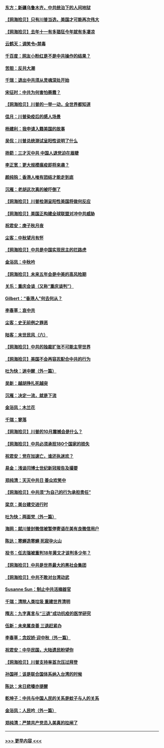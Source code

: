 #### [东方：新疆乌鲁木齐，中共统治下的人间地狱](../pages/nsc993/n12466075.md?t=10101151) 
#### [【网海拾贝】只有川普当选，美国才可能再次伟大](../pages/nsc993/n12466013.md?t=10101151) 
#### [【网海拾贝】去年十一有多猖狂今年就有多凄凉](../pages/nsc993/n12463649.md?t=10101151) 
#### [云鹤天：调笑令▪禁毒](../pages/nsc993/n12462975.md?t=10101151) 
#### [千百度：网友小粉红是不是中共操作的结果？](../pages/nsc993/n12461025.md?t=10101151) 
#### [苦胆：反共大潮](../pages/nsc993/n12459469.md?t=10101151) 
#### [千瑞：退出中共须从灵魂深处开始](../pages/nsc993/n12459437.md?t=10101151) 
#### [宋征时：中共为何害怕蔡霞？](../pages/nsc993/n12459097.md?t=10101151) 
#### [【网海拾贝】川普的一举一动，全世界都知道](../pages/nsc993/n12458825.md?t=10101151) 
#### [佳月：川普染疫后的感人场景](../pages/nsc993/n12456994.md?t=10101151) 
#### [杨建利：我申请入籍美国的故事](../pages/nsc993/n12455635.md?t=10101151) 
#### [吴侃：川普总统测试呈阳性说明了什么](../pages/nsc993/n12451869.md?t=10101151) 
#### [扬箭：三才灭中共 中国人退党迫在眉睫](../pages/nsc993/n12451842.md?t=10101151) 
#### [李正宽：更大规模瘟疫即将来袭？](../pages/nsc993/n12451455.md?t=10101151) 
#### [颜纯钩：香港人唯有团结才能走到底](../pages/nsc993/n12450870.md?t=10101151) 
#### [沉雁：老胡这次真的被吓倒了](../pages/nsc993/n12449796.md?t=10101151) 
#### [【网海拾贝】川普检测呈阳性美国将做何反应](../pages/nsc993/n12449042.md?t=10101151) 
#### [【网海拾贝】美国正构建全球联盟对冲中共威胁](../pages/nsc993/n12446580.md?t=10101151) 
#### [祝君安：庚子秋月夜](../pages/nsc993/n12445870.md?t=10101151) 
#### [尘客：中秋望月有怀](../pages/nsc993/n12444632.md?t=10101151) 
#### [【网海拾贝】中共是中国实现民主的拦路虎](../pages/nsc993/n12443573.md?t=10101151) 
#### [金浴凤：中秋吟](../pages/nsc993/n12441773.md?t=10101151) 
#### [【网海拾贝】未来五年会是中美的高风险期](../pages/nsc993/n12440760.md?t=10101151) 
#### [关乐：重庆会谈（又称“重庆谈判”）](../pages/nsc993/n12437525.md?t=10101151) 
#### [Gilbert：“香港人”何去何从？](../pages/nsc993/n12435894.md?t=10101151) 
#### [李春草：哀中共](../pages/nsc993/n12435874.md?t=10101151) 
#### [尘客：史无前例之罪恶](../pages/nsc993/n12435762.md?t=10101151) 
#### [陆客：末世民风（六）](../pages/nsc993/n12435354.md?t=10101151) 
#### [【网海拾贝】中共的独裁扩张不可能主宰世界](../pages/nsc993/n12435151.md?t=10101151) 
#### [【网海拾贝】美国不会再容忍配合中共的行为](../pages/nsc993/n12433808.md?t=10101151) 
#### [吐为快：迷中醒（外一篇）](../pages/nsc993/n12433585.md?t=10101151) 
#### [吴新：越胡挣扎死越突](../pages/nsc993/n12433562.md?t=10101151) 
#### [沉雁：决定一流，就是下流](../pages/nsc993/n12432128.md?t=10101151) 
#### [金浴凤：木兰花](../pages/nsc993/n12432124.md?t=10101151) 
#### [千瑞：寥落](../pages/nsc993/n12432071.md?t=10101151) 
#### [【网海拾贝】川普的10月震撼会是什么？](../pages/nsc993/n12431624.md?t=10101151) 
#### [【网海拾贝】中共必须承担180个国家的损失](../pages/nsc993/n12428893.md?t=10101151) 
#### [祝君安：党在加速亡，谁还执迷欢？](../pages/nsc993/n12428652.md?t=10101151) 
#### [易金：浅谈闫博士世纪新冠报告及撮要](../pages/nsc993/n12426822.md?t=10101151) 
#### [郑纯清：天灭中共日 善众欢笑中](../pages/nsc993/n12426784.md?t=10101151) 
#### [【网海拾贝】中共须“为自己的行为承担责任”](../pages/nsc993/n12426067.md?t=10101151) 
#### [梁京：美台建交进行时](../pages/nsc993/n12424066.md?t=10101151) 
#### [吐为快：两面党（外一篇）](../pages/nsc993/n12424043.md?t=10101151) 
#### [海网：就川普封微信被暂停寄语在美有良微信用户](../pages/nsc993/n12424021.md?t=10101151) 
#### [陈达：寒蝉造寒蝉 死寂孕火山](../pages/nsc993/n12423958.md?t=10101151) 
#### [投书：任志强被重判18年黄文才该判多少年？](../pages/nsc993/n12423672.md?t=10101151) 
#### [【网海拾贝】中共是世界最大的黑社会集团](../pages/nsc993/n12423543.md?t=10101151) 
#### [【网海拾贝】中共不敢对台湾动武](../pages/nsc993/n12421418.md?t=10101151) 
#### [Susanne Sun：制止中共活摘器官](../pages/nsc993/n12419654.md?t=10101151) 
#### [千瑞：清除人类垃圾 重建世界清明](../pages/nsc993/n12419414.md?t=10101151) 
#### [隋志：九字真言与“三退”成功抗疫的医学研究](../pages/nsc993/n12419248.md?t=10101151) 
#### [伍新：未来属良善 三退赶紧办](../pages/nsc993/n12418496.md?t=10101151) 
#### [李春草：念奴娇·迎中秋（外一篇）](../pages/nsc993/n12418465.md?t=10101151) 
#### [祝君安：中华民国，大陆遗民盼望你](../pages/nsc993/n12418089.md?t=10101151) 
#### [【网海拾贝】川普支持率首次压过拜登](../pages/nsc993/n12418050.md?t=10101151) 
#### [孙国祥：该是联合国体系纳入台湾的时候](../pages/nsc993/n12417369.md?t=10101151) 
#### [陈达：末日悲嚎亦提醒](../pages/nsc993/n12416736.md?t=10101151) 
#### [乾坤子：中共与中国人民的关系是蚊子与人的关系](../pages/nsc993/n12416632.md?t=10101151) 
#### [金浴凤：人民吟（外一篇）](../pages/nsc993/n12416567.md?t=10101151) 
#### [郑纯清：严禁共产党员入美真的拉闸了](../pages/nsc993/n12416550.md?t=10101151) 

----
#### [ >>> 更早内容 <<< ](../indexes/nsc993-earlier.md)
